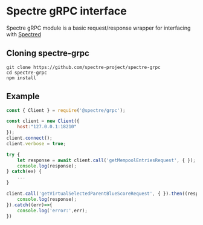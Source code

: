 # Spectre gRPC interface

Spectre gRPC module is a basic request/response wrapper for interfacing with [Spectred](https://github.com/spectre-project/spectred)

## Cloning spectre-grpc

```
git clone https://github.com/spectre-project/spectre-grpc
cd spectre-grpc
npm install
```

## Example

```js
const { Client } = require('@spectre/grpc');

const client = new Client({
    host:"127.0.0.1:18210"
});
client.connect();
client.verbose = true;

try {
    let response = await client.call('getMempoolEntriesRequest', { });
    console.log(response);
} catch(ex) {
    ...
}

client.call('getVirtualSelectedParentBlueScoreRequest', { }).then((response)=>{
    console.log(response);
}).catch((err)=>{
    console.log('error:',err);
})
```
